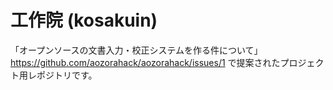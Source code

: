 # 工作院 (kosakuin)

「オープンソースの文書入力・校正システムを作る件について」 https://github.com/aozorahack/aozorahack/issues/1 で提案されたプロジェクト用レポジトリです。

